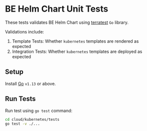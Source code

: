 # BE Helm Chart Unit Tests
These tests validates BE Helm Chart using [terratest](https://github.com/gruntwork-io/terratest) `Go` library.

Validations include:
1. Template Tests: Whether `kubernetes` templates are rendered as expected
2. Integration Tests: Whether `kubernetes` templates are deployed as expected

## Setup
Install [Go](https://golang.org/doc/install) `v1.13` or above.

## Run Tests
Run test using `go test` command:
```sh
cd cloud/kubernetes/tests
go test -v ./...
```